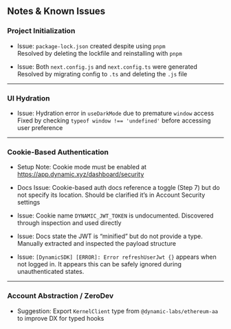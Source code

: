 ## Notes & Known Issues

### Project Initialization

- Issue: `package-lock.json` created despite using `pnpm`  
  Resolved by deleting the lockfile and reinstalling with `pnpm`

- Issue: Both `next.config.js` and `next.config.ts` were generated  
  Resolved by migrating config to `.ts` and deleting the `.js` file

---

### UI Hydration

- Issue: Hydration error in `useDarkMode` due to premature `window` access  
  Fixed by checking `typeof window !== 'undefined'` before accessing user preference

---

### Cookie-Based Authentication

- Setup Note: Cookie mode must be enabled at https://app.dynamic.xyz/dashboard/security

- Docs Issue: Cookie-based auth docs reference a toggle (Step 7) but do not specify its location. Should be clarified it’s in Account Security settings

- Issue: Cookie name `DYNAMIC_JWT_TOKEN` is undocumented. Discovered through inspection and used directly

- Issue: Docs state the JWT is “minified” but do not provide a type. Manually extracted and inspected the payload structure

- Issue: `[DynamicSDK] [ERROR]: Error refreshUserJwt {}` appears when not logged in. It appears this can be safely ignored during unauthenticated states.

---

### Account Abstraction / ZeroDev

- Suggestion: Export `KernelClient` type from `@dynamic-labs/ethereum-aa` to improve DX for typed hooks
